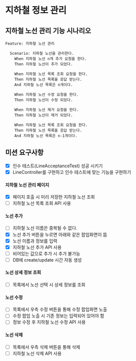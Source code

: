 # 지하철 정보 관리

## 지하철 노선 관리 기능 시나리오
```
Feature: 지하철 노선 관리

  Scenario: 지하철 노선을 관리한다.
    When 지하철 노선 n개 추가 요청을 한다.
    Then 지하철 노선이 추가 되었다.
    
    When 지하철 노선 목록 조회 요청을 한다.
    Then 지하철 노선 목록을 응답 받는다.
    And 지하철 노선 목록은 n개이다.
    
    When 지하철 노선 수정 요청을 한다.
    Then 지하철 노선이 수정 되었다.

    When 지하철 노선 제거 요청을 한다.
    Then 지하철 노선이 제거 되었다.
    
    When 지하철 노선 목록 조회 요청을 한다.
    Then 지하철 노선 목록을 응답 받는다.
    And 지하철 노선 목록은 n-1개이다.
```

## 미션 요구사항
 - [x] 인수 테스트(LineAcceptanceTest) 성공 시키기
 - [x] LineController를 구현하고 인수 테스트에 맞는 기능을 구현하기
 
####  지하철 노선 관리 페이지
 - [x] 페이지 호출 시 미리 저장한 지하철 노선 조회
 - [ ] 지하철 노선 목록 조회 API 사용
#### 노선 추가
 - [ ] 지하철 노선 이름은 중복될 수 없다.
 - [x] 노선 추가 버튼을 누르면 아래와 같은 팝업화면이 뜸
 - [x] 노선 이름과 정보를 입력
 - [x] 지하철 노선 추가 API 사용
 - [ ] 비어있는 값으로 추가 시 추가 불가능
 - [ ] DB에 create/update 시간 자동 생성
 #### 노선 상세 정보 조회
 - [ ] 목록에서 노선 선택 시 상세 정보를 조회
 #### 노선 수정
 - [ ] 목록에서 우측 수정 버튼을 통해 수정 팝업화면 노출
 - [ ] 수정 팝업 노출 시 기존 정보는 입력되어 있어야 함
 - [ ] 정보 수정 후 지하철 노선 수정 API 사용
 #### 노선 삭제
 - [ ] 목록에서 우측 삭제 버튼을 통해 삭제
 - [ ] 지하철 노선 삭제 API 사용